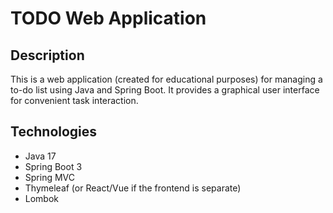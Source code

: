 # TODO Web Application

## Description

This is a web application (created for educational purposes) for managing a to-do list using Java and Spring Boot. It provides a graphical user interface for convenient task interaction.

## Technologies

- Java 17
- Spring Boot 3
- Spring MVC
- Thymeleaf (or React/Vue if the frontend is separate)
- Lombok
